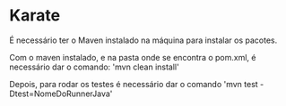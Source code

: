 # Karate

É necessário ter o Maven instalado na máquina para instalar os pacotes.

Com o maven instalado, e na pasta onde se encontra o pom.xml, é necessário dar o comando: 'mvn clean install'

Depois, para rodar os testes é necessário dar o comando 'mvn test -Dtest=NomeDoRunnerJava'